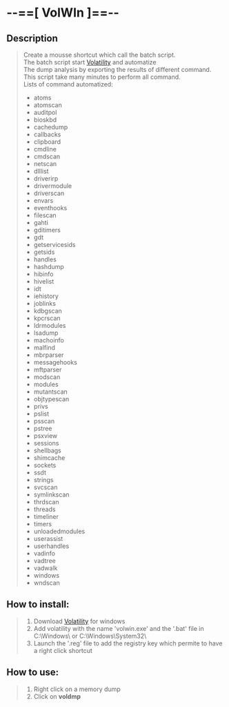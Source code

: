 # 		--==[ VolWIn ]==--
## **Description**
> Create a mousse shortcut which call the batch script.<br>
> The batch script start [Volatility](https://www.volatilityfoundation.org/) and automatize <br>
> The dump analysis by exporting the results of different command.<br>
This script take many minutes to perform all command.<br>
Lists of command automatized:<br>
> * atoms 
> * atomscan 
> * auditpol 
> * bioskbd
> * cachedump
> * callbacks
> * clipboard
> * cmdline
> * cmdscan
> * netscan
> * dlllist
> * driverirp
> * drivermodule
> * driverscan
> * envars
> * eventhooks
> * filescan
> * gahti
> * gditimers
> * gdt
> * getservicesids
> * getsids
> * handles
> * hashdump
> * hibinfo
> * hivelist
> * idt
> * iehistory
> * joblinks
> * kdbgscan
> * kpcrscan
> * ldrmodules
> * lsadump
> * machoinfo
> * malfind
> * mbrparser
> * messagehooks
> * mftparser
> * modscan
> * modules
> * mutantscan
> * objtypescan
> * privs
> * pslist
> * psscan
> * pstree
> * psxview
> * sessions
> * shellbags
> * shimcache
> * sockets
> * ssdt
> * strings
> * svcscan
> * symlinkscan
> * thrdscan
> * threads
> * timeliner
> * timers
> * unloadedmodules
> * userassist
> * userhandles
> * vadinfo
> * vadtree
> * vadwalk
> * windows
> * wndscan
## How to install:
> 1. Download [Volatility](https://www.volatilityfoundation.org/) for windows
> 2. Add volatility with the name 'volwin.exe' and the '.bat' file in C:\Windows\ or C:\Windows\System32\
> 3. Launch the '.reg' file to add the registry key which permite to have a right click shortcut 
## How to use:
> 1. Right click on a memory dump
> 2. Click on **voldmp**